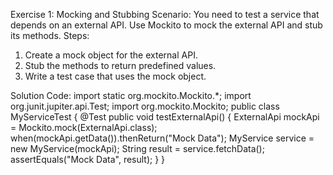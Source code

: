 Exercise 1: Mocking and Stubbing 
Scenario: 
You need to test a service that depends on an external API. Use Mockito to mock the 
external API and stub its methods. 
Steps: 
1. Create a mock object for the external API. 
2. Stub the methods to return predefined values. 
3. Write a test case that uses the mock object. 
 
Solution Code: 
import static org.mockito.Mockito.*; 
import org.junit.jupiter.api.Test; 
import org.mockito.Mockito; 
public class MyServiceTest { 
    @Test 
    public void testExternalApi() { 
        ExternalApi mockApi = Mockito.mock(ExternalApi.class); 
        when(mockApi.getData()).thenReturn("Mock Data"); 
        MyService service = new MyService(mockApi); 
        String result = service.fetchData(); 
        assertEquals("Mock Data", result); 
    } 
}
